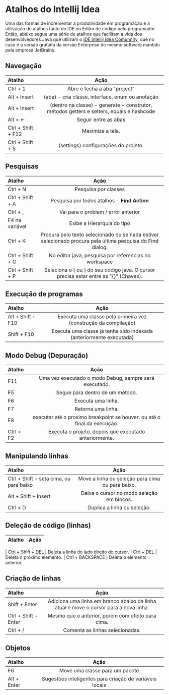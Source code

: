 # Atalhos do Intellij Idea

Uma das formas de incrementar a produtividade em programação é a utilização de atalhos tanto do IDE ou Editor de código pelo programador. Então, abaixo segue uma série de atalhos que facilitam a vida dos desenvolvedores Java que utilizam o [IDE Intellij Idea Comunnity](https://www.jetbrains.com/idea/download/), que no caso é a versão gratuita da versão Enterprise do mesmo software mantido pela empresa JetBrains.




## Navegação
  Atalho              | Ação
| :---                | :---:      
| Ctrl + 1            | Abre e fecha a aba "project"    
| Alt + Insert        | (aba) - cria classe, interface, enum ou anotação
| Alt + Insert        | (dentro na classe) - generate - construtor, métodos getters e setters, equals e hashcode
| Alt + <-            | Seguir entre as abas
| Ctrl + Shift + F12  | Maximiza a tela.
| Ctrl + Shift + S    | (settings) configurações do projeto.




## Pesquisas
Atalho                | Ação
| :---                | :---:
| Ctrl + N            | Pesquisa por classes
| Ctrl + Shift + A    | Pesquisa por todos atalhos - **Find Action**
| Ctrl + ,            | Vai para o problem / error anterior    
| F4 na variável      | Exibe a Hierarquia do tipo
| Ctrl + K            | Procura pelo texto selecionado ou se nada estiver selecionado procura pela ultima pesquisa do Find dialog. 
| Ctrl + Shift + G	  | No editor java, pesquisa por referencias no workspace
| Ctrl + Shift + P    | Seleciona o { ou } do seu codigo java. O cursor precisa estar entre as "{}" (Chaves).




## Execução de programas
Atalho                | Ação
| :---                | :---:
| Alt + Shift + F10   | Executa uma classe pela primeira vez (construção da compilação)
| Shift + F10         | Executa uma classe já tenha sido indexada (anteriormente executada)



## Modo Debug (Depuração)
Atalho                | Ação
| :---                | :---:
| F11                 | Uma vez executado o modo Debug, sempre será executado.
| F5                  | Segue para dentro de um método.
| F6                  | Executa uma linha.
| F7                  | Retorna uma linha.
| F8	                | executar até o proximo breakpoint se houver, ou até o final da execução.
| Ctrl + F2           | Executa o projeto, depois que executado anteriormente.


## Manipulando linhas
Atalho                                     | Ação
| :---                                     | :---:
| Ctrl + Shift + seta cima, ou para baixo  | Move a linha ou seleção para cima ou para baixo.
| Alt + Shift + Insert                     | Deixa o cursor no modo seleção em blocos.
| Ctrl + D                                 | Duplica a linha ou seleção.


## Deleção de código (linhas)
Atalho                                     | Ação
| :---                                     | :---:

| Ctrl + Shift + DEL	                     | Deleta a linha do lado direito do cursor.
| Ctrl + DEL                               | Deleta o próximo elemento.
| Ctrl + BACKSPACE                         | Deleta o elemento anterior.


## Criação de linhas
Atalho                                     | Ação
| :---                                     | :---:
| Shift + Enter                            | Adiciona uma linha em branco abaixo da linha atual e move o cursor para a nova linha. 
| Ctrl + Shift + Enter	                   | Mesmo que o anterior, porém com efeito para cima.
| Ctrl + /	                               | Comenta as linhas selecionadas.


## Objetos
Atalho                   | Ação
| :---                   | :---:
| F6                     | Move uma classe para um pacote
| Alt + Enter            | Sugestões inteligentes para criação de variáveis locais


